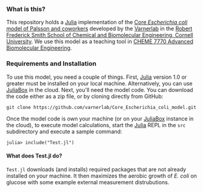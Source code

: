 ### What is this?
This repository holds a [Julia](https://julialang.org) implementation of the [Core _Escherichia coli_ model of Palsson and coworkers](https://www.ncbi.nlm.nih.gov/pubmed/26443778) developed
by the [Varnerlab](http://www.varnerlab.org) in the [Robert Frederick Smith School of Chemical and Biomolecular Engineering, Cornell University](https://www.cheme.cornell.edu/cbe).
We use this model as a teaching tool in [CHEME 7770 Advanced Biomolecular Engineering](https://varnerlab.github.io/CHEME-7770-Cornell-S19/).

### Requirements and Installation
To use this model, you need a couple of things. First, [Julia](https://julialang.org) version 1.0 or greater must be installed on your local machine.
Alternatively, you can use [JuliaBox](https://juliabox.com) in the cloud. Next, you'll need the model code. You can download the code either as a zip file, or by cloning directly from GitHub:

    git clone https://github.com/varnerlab/Core_Escherichia_coli_model.git

Once the model code is own your machine (or on your [JuliaBox](https://juliabox.com) instance in the cloud), to execute model calculations, start the [Julia](https://julialang.org) REPL in the ``src`` subdirectory and
execute a sample command:

    julia> include("Test.jl")

#### What does Test.jl do?
``Test.jl`` downloads (and installs) required packages that are not already installed on your machine. It then maximizes the aerobic growth of _E. coli_ on glucose with some example external measurement distrubutions.
